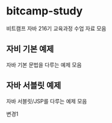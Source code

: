 # bitcamp-study
비트캠프 자바 216기 교육과정 수업 자료 모음

## 자비 기본 예제
자바 기본 문법을 다루는 예제 모음

## 자바 서블릿 예제
자바 서블릿/JSP를 다루는 예제 모음

변경1